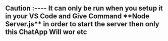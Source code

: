 <h2> Caution :---- It can only be run when you setup it in your VS Code and Give Command **Node Server.js** in order to start the server then only this ChatApp Will wor etc</h2>
